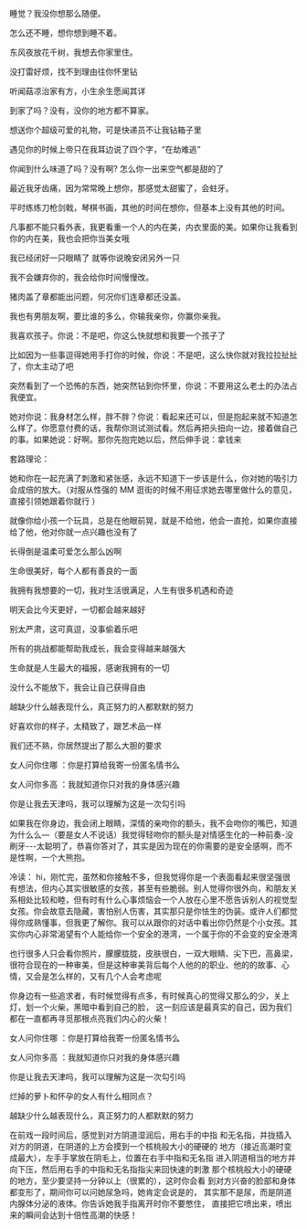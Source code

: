 睡觉？我没你想那么随便。  

怎么还不睡，想你想到睡不着。

东风夜放花千树，我想去你家里住。

没打雷好烦，找不到理由往你怀里钻

听闻菇凉治家有方，小生余生愿闻其详

到家了吗？没有，没你的地方都不算家。

想送你个超级可爱的礼物，可是快递员不让我钻箱子里

 遇见你的时候上帝只在我耳边说了四个字，“在劫难逃”

你闻到什么味道了吗？没有啊?  怎么你一出来空气都是甜的了

最近我牙齿痛，因为常常晚上想你，那感觉太甜蜜了，会蛀牙。

平时练练刀枪剑戟，琴棋书画，其他的时间在想你，但基本上没有其他的时间。  

凡事都不能只看外表，我更看重一个人的内在美，内衣里面的美。如果你让我看到你的内在美，我也会把你当美女哦  



我已经闭好一只眼睛了 就等你说晚安闭另外一只

 

我不会嫌弃你的，我会给你时间慢慢改。  

猪肉盖了章都能出问题，何况你们连章都还没盖。  

我也有男朋友啊，要比谁的多么，你输我亲你，你赢你亲我。  



我喜欢孩子。你说：不是吧，你这么快就想和我要一个孩子了  

比如因为一些事逗得她用手打你的时候，你说：不是吧，这么快你就对我拉拉扯扯了，你太主动了吧  

突然看到了一个恐怖的东西，她突然钻到你怀里，你说：不要用这么老土的办法占我便宜。  



她对你说：我身材怎么样，胖不胖？你说：看起来还可以，但是抱起来就不知道怎么样了。你愿意付费的话，我帮你测试测试看。然后再把头扭向一边，接着做自己的事。如果她说：好啊。那你先抱完她以后，然后伸手说：拿钱来  



套路理论：

她和你在一起充满了刺激和紧张感，永远不知道下一步该是什么，你对她的吸引力会成倍的放大。（对服从性强的 MM 逛街的时候不用征求她去哪里做什么的意见，直接引领她跟着你就行  ）



就像你给小孩一个玩具，总是在他眼前晃，就是不给他，他会一直抢，如果你直接给了他，他对你就一点兴趣也没有了  





长得倒是温柔可爱怎么那么凶啊  



生命很美好，每个人都有善良的一面

我拥有我想要的一切，我对生活很满足，人生有很多机遇和奇迹

明天会比今天更好，一切都会越来越好

别太严肃，这可真逗，没事偷着乐吧

所有的挑战都能帮助我成长，我会变得越来越强大

生命就是人生最大的福报，感谢我拥有的一切

没什么不能放下，我会让自己获得自由



越缺少什么越表现什么，真正努力的人都默默的努力  



好喜欢你的样子，太精致了，跟艺术品一样  

我们还不熟，你居然提出了那么大胆的要求  

女人问你住哪 ：你是打算给我寄一份匿名情书么  

女人问你多高 ：我就知道你只对我的身体感兴趣  

你是让我去天津吗，我可以理解为这是一次勾引吗  





如果我在你身边，我会闭上眼睛，深情的亲吻你的额头，我不会吻你的嘴巴，知道为什么么—（要是女人不说话）我觉得轻吻你的额头是对情感生化的一种前奏-没刷牙---太聪明了，恭喜你答对了，其实是因为现在的你需要的是安全感啊，而不是性啊，一个大熊抱。



冷读： hi，刚忙完，虽然和你接触不多，但我觉得你是一个表面看起来很坚强很有想法，但内心其实很敏感的女孩，甚至有些脆弱。别人觉得你很外向，和朋友关系相处比较和睦，但有时有什么心事烦恼会一个人放在心里不愿告诉别人的视觉型女孩。你会故意去隐藏，害怕别人伤害，其实那只是你怯生的伪装。或许人们都觉得你成熟懂事，但我更了解你。我可以从跟你的对话中看出你仍然是个小女孩。其实你内心非常渴望有个人能给你一个安全的港湾，一个属于你的不会变的安全港湾  



也行很多人只会看你照片，朦朦胧胧，皮肤很白，一双大眼睛、尖下巴，高鼻梁，很符合现在的一种审美，但是这种审美背后每个人他的的职业、他的的故事、心情，又会是怎么样的，又有几个人会考虑呢  



你身边有一些追求者，有时候觉得有点多，有时候真心的觉得又那么的少，关上灯，划一个火柴，黑暗中看到自己的脸， 这一刻应该是最真实的自己，因为我们都在一直都再寻觅那根点亮我们内心的火柴！  



女人问你住哪 ：你是打算给我寄一份匿名情书么  

女人问你多高 ：我就知道你只对我的身体感兴趣  

你是让我去天津吗，我可以理解为这是一次勾引吗  



烂掉的萝卜和怀孕的女人有什么相同点？  



越缺少什么越表现什么，真正努力的人都默默的努力  





在前戏一段时间后，感觉到对方阴道湿润后，用右手的中指
和无名指，并拢插入对方的阴道，在阴道的上方会摸到一个核桃般大小的硬硬的
地方（接近高潮时变成最大），左手手掌放在阴毛上，位置在右手中指和无名指
进入阴道相当的地方并向下压，然后用右手的中指和无名指指尖来回快速的刺激
那个核桃般大小的硬硬的地方，至少要坚持一分钟以上（很累的），这时你会看
到对方兴奋的脸部和身体都变形了，期间你可以问她尿急吗，她肯定会说是的，
其实那不是尿，而是阴道内腺体分泌的液体。你告诉她我手指离开时你不要憋住，
直接把它喷出来，喷出来的瞬间会达到十倍性高潮的快感！